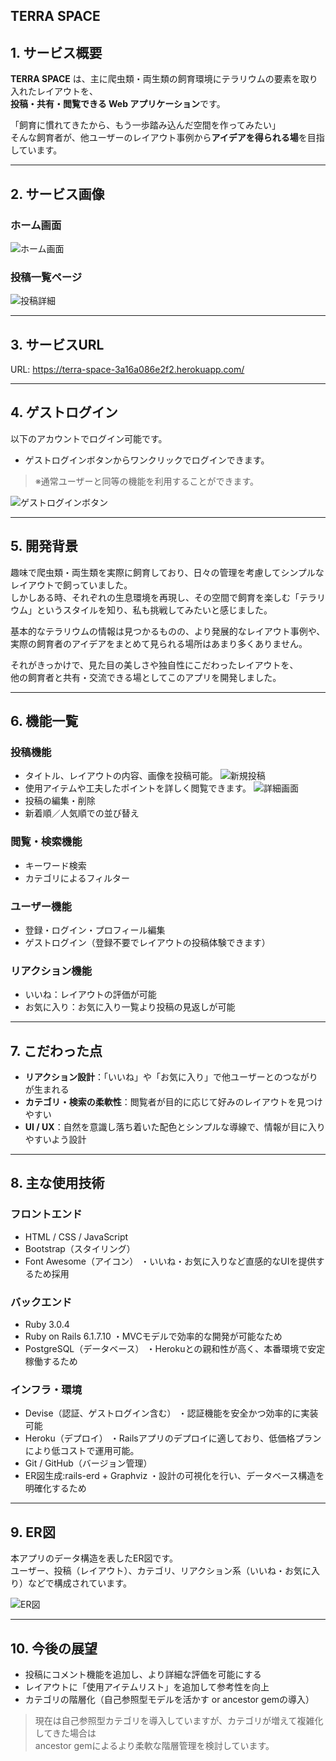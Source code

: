 ## TERRA SPACE

## 1. サービス概要

**TERRA SPACE** は、主に爬虫類・両生類の飼育環境にテラリウムの要素を取り入れたレイアウトを、  
**投稿・共有・閲覧できる Web アプリケーション**です。

「飼育に慣れてきたから、もう一歩踏み込んだ空間を作ってみたい」  
そんな飼育者が、他ユーザーのレイアウト事例から**アイデアを得られる場**を目指しています。

---

## 2. サービス画像

### ホーム画面  

![ホーム画面](./public/images/sample.png)

### 投稿一覧ページ  

![投稿詳細](./public/images/sample2.png)

---

## 3. サービスURL

URL: https://terra-space-3a16a086e2f2.herokuapp.com/

---

## 4. ゲストログイン

以下のアカウントでログイン可能です。

- ゲストログインボタンからワンクリックでログインできます。

> ※通常ユーザーと同等の機能を利用することができます。

![ゲストログインボタン](./public/images/guest_button.png)

---

## 5. 開発背景

趣味で爬虫類・両生類を実際に飼育しており、日々の管理を考慮してシンプルなレイアウトで飼っていました。  
しかしある時、それぞれの生息環境を再現し、その空間で飼育を楽しむ「テラリウム」というスタイルを知り、私も挑戦してみたいと感じました。

基本的なテラリウムの情報は見つかるものの、より発展的なレイアウト事例や、実際の飼育者のアイデアをまとめて見られる場所はあまり多くありません。

それがきっかけで、見た目の美しさや独自性にこだわったレイアウトを、  
他の飼育者と共有・交流できる場としてこのアプリを開発しました。

---

## 6. 機能一覧

### 投稿機能
- タイトル、レイアウトの内容、画像を投稿可能。
![新規投稿](./public/images/layout_create.png)
- 使用アイテムや工夫したポイントを詳しく閲覧できます。
![詳細画面](./public/images/layout_show.png)
- 投稿の編集・削除
- 新着順／人気順での並び替え

### 閲覧・検索機能
- キーワード検索
- カテゴリによるフィルター

### ユーザー機能
- 登録・ログイン・プロフィール編集
- ゲストログイン（登録不要でレイアウトの投稿体験できます）

### リアクション機能
- いいね：レイアウトの評価が可能
- お気に入り：お気に入り一覧より投稿の見返しが可能

---

## 7. こだわった点

- **リアクション設計**：「いいね」や「お気に入り」で他ユーザーとのつながりが生まれる
- **カテゴリ・検索の柔軟性**：閲覧者が目的に応じて好みのレイアウトを見つけやすい
- **UI / UX**：自然を意識し落ち着いた配色とシンプルな導線で、情報が目に入りやすいよう設計

---

## 8. 主な使用技術

### フロントエンド
- HTML / CSS / JavaScript
- Bootstrap（スタイリング）
- Font Awesome（アイコン）
 ・いいね・お気に入りなど直感的なUIを提供するため採用　

### バックエンド
- Ruby 3.0.4
- Ruby on Rails 6.1.7.10
 ・MVCモデルで効率的な開発が可能なため
- PostgreSQL（データベース）
 ・Herokuとの親和性が高く、本番環境で安定稼働するため  

### インフラ・環境
- Devise（認証、ゲストログイン含む）
 ・認証機能を安全かつ効率的に実装可能   
- Heroku（デプロイ）
 ・Railsアプリのデプロイに適しており、低価格プランにより低コストで運用可能。
- Git / GitHub（バージョン管理）
- ER図生成:rails-erd + Graphviz
 ・設計の可視化を行い、データベース構造を明確化するため  

---

## 9. ER図

本アプリのデータ構造を表したER図です。  
ユーザー、投稿（レイアウト）、カテゴリ、リアクション系（いいね・お気に入り）などで構成されています。

![ER図](./public/images/erd.png)

---

## 10. 今後の展望

- 投稿にコメント機能を追加し、より詳細な評価を可能にする
- レイアウトに「使用アイテムリスト」を追加して参考性を向上
- カテゴリの階層化（自己参照型モデルを活かす or ancestor gemの導入）

> 現在は自己参照型カテゴリを導入していますが、カテゴリが増えて複雑化してきた場合は  
> ancestor gemによるより柔軟な階層管理を検討しています。
